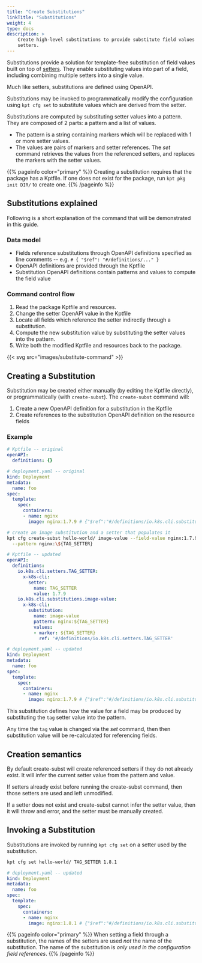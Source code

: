 ```yaml
---
title: "Create Substitutions"
linkTitle: "Substitutions"
weight: 4
type: docs
description: >
    Create high-level substitutions to provide substitute field values using
    setters.
---
```



Substitutions provide a solution for template-free substitution of field values
built on top of [setters].  They enable substituting values into part of a
field, including combining multiple setters into a single value.

Much like setters, substitutions are defined using OpenAPI.

Substitutions may be invoked to programmatically modify the configuration
using `kpt cfg set` to substitute values which are derived from the setter.

Substitutions are computed by substituting setter values into a pattern.
They are composed of 2 parts: a pattern and a list of values.

- The pattern is a string containing markers which will be replaced with
  1 or more setter values.
- The values are pairs of markers and setter references.  The *set* command
  retrieves the values from the referenced setters, and replaces the markers
  with the setter values.

{{% pageinfo color="primary" %}}
Creating a substitution requires that the package has a Kptfile.  If one does
not exist for the package, run `kpt pkg init DIR/` to create one.
{{% /pageinfo %}}

## Substitutions explained

Following is a short explanation of the command that will be demonstrated
in this guide.

### Data model

- Fields reference substitutions through OpenAPI definitions specified as
  line comments -- e.g. `# { "$ref": "#/definitions/..." }`
- OpenAPI definitions are provided through the Kptfile
- Substitution OpenAPI definitions contain patterns and values to compute
  the field value

### Command control flow

1. Read the package Kptfile and resources.
2. Change the setter OpenAPI value in the Kptfile
3. Locate all fields which reference the setter indirectly through a 
   substitution.
4. Compute the new substitution value by substituting the setter values into
   the pattern.
5. Write both the modified Kptfile and resources back to the package.

{{< svg src="images/substitute-command" >}}

## Creating a Substitution

Substitution may be created either manually (by editing the Kptfile directly),
or programmatically (with `create-subst`).  The `create-subst` command will:

1. Create a new OpenAPI definition for a substitution in the Kptfile
2. Create references to the substitution OpenAPI definition on the resource
   fields

### Example

```yaml
# Kptfile -- original
openAPI:
  definitions: {}
```

```yaml
# deployment.yaml -- original
kind: Deployment
metadata:
  name: foo
spec:
  template:
    spec:
      containers:
      - name: nginx
        image: nginx:1.7.9 # {"$ref":"#/definitions/io.k8s.cli.substitutions.image-value"}
```

```sh
# create an image substitution and a setter that populates it
kpt cfg create-subst hello-world/ image-value --field-value nginx:1.7.9 \
  --pattern nginx:\${TAG_SETTER}
```

```yaml
# Kptfile -- updated
openAPI:
  definitions:
    io.k8s.cli.setters.TAG_SETTER:
      x-k8s-cli:
        setter:
          name: TAG_SETTER
          value: 1.7.9
    io.k8s.cli.substitutions.image-value:
      x-k8s-cli:
        substitution:
          name: image-value
          pattern: nginx:${TAG_SETTER}
          values:
          - marker: ${TAG_SETTER}
            ref: '#/definitions/io.k8s.cli.setters.TAG_SETTER'
```

```yaml
# deployment.yaml -- updated
kind: Deployment
metadata:
  name: foo
spec:
  template:
    spec:
      containers:
      - name: nginx
        image: nginx:1.7.9 # {"$ref":"#/definitions/io.k8s.cli.substitutions.image-value"}
```

This substitution defines how the value for a field may be produced by
substituting the `tag` setter value into the pattern.

Any time the `tag` value is changed via the *set* command, then then
substitution value will be re-calculated for referencing fields.

## Creation semantics

By default create-subst will create referenced setters if they do not already
exist.  It will infer the current setter value from the pattern and value.

If setters already exist before running the create-subst command, then those
setters are used and left unmodified.

If a setter does not exist and create-subst cannot infer the setter value,
then it will throw and error, and the setter must be manually created.

## Invoking a Substitution

Substitutions are invoked by running `kpt cfg set` on a setter used by the
substitution.

```sh
kpt cfg set hello-world/ TAG_SETTER 1.8.1
```

```yaml
# deployment.yaml -- updated
kind: Deployment
metadata:
  name: foo
spec:
  template:
    spec:
      containers:
      - name: nginx
        image: nginx:1.8.1 # {"$ref":"#/definitions/io.k8s.cli.substitutions.image-value"}
```

{{% pageinfo color="primary" %}}
When setting a field through a substitution, the names of the setters
are used *not* the name of the substitution.  The name of the substitution is
*only used in the configuration field references*.
{{% /pageinfo %}}


[setters]: ../setters
